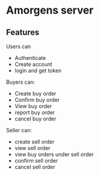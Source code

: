 

# Amorgens server



## Features

Users can 
- Authenticate 
- Create account 
- login and get token


Buyers can: 
- Create buy order
- Confirm buy order 
- View buy order
- report buy order
- cancel buy order


Seller can: 
- create sell order
- view sell order
- view buy orders under sell order
- confirm sell order
- cancel sell order 

